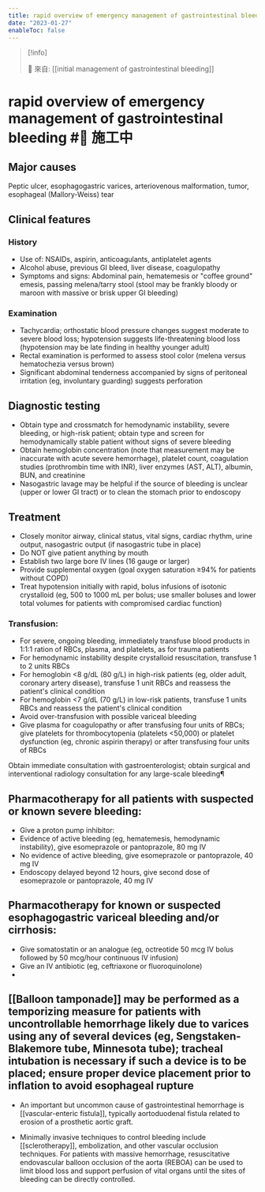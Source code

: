 ```yaml
---
title: rapid overview of emergency management of gastrointestinal bleeding
date: "2023-01-27"
enableToc: false
---
```


> [!info]
>
> 🌱 來自: [[initial management of gastrointestinal bleeding]]

# rapid overview of emergency management of gastrointestinal bleeding #🚧 施工中

## Major causes
Peptic ulcer, esophagogastric varices, arteriovenous malformation, tumor, esophageal (Mallory-Weiss) tear

## Clinical features

### History
* Use of: NSAIDs, aspirin, anticoagulants, antiplatelet agents
* Alcohol abuse, previous GI bleed, liver disease, coagulopathy
* Symptoms and signs: Abdominal pain, hematemesis or "coffee ground" emesis, passing melena/tarry stool (stool may be frankly bloody or maroon with massive or brisk upper GI bleeding)
 
### Examination
* Tachycardia; orthostatic blood pressure changes suggest moderate to severe blood loss; hypotension suggests life-threatening blood loss (hypotension may be late finding in healthy younger adult)
* Rectal examination is performed to assess stool color (melena versus hematochezia versus brown)
* Significant abdominal tenderness accompanied by signs of peritoneal irritation (eg, involuntary guarding) suggests perforation
## Diagnostic testing
* Obtain type and crossmatch for hemodynamic instability, severe bleeding, or high-risk patient; obtain type and screen for hemodynamically stable patient without signs of severe bleeding
* Obtain hemoglobin concentration (note that measurement may be inaccurate with acute severe hemorrhage), platelet count, coagulation studies (prothrombin time with INR), liver enzymes (AST, ALT), albumin, BUN, and creatinine
* Nasogastric lavage may be helpful if the source of bleeding is unclear (upper or lower GI tract) or to clean the stomach prior to endoscopy
## Treatment
* Closely monitor airway, clinical status, vital signs, cardiac rhythm, urine output, nasogastric output (if nasogastric tube in place)
* Do NOT give patient anything by mouth
* Establish two large bore IV lines (16 gauge or larger)
* Provide supplemental oxygen (goal oxygen saturation ≥94% for patients without COPD)
* Treat hypotension initially with rapid, bolus infusions of isotonic crystalloid (eg, 500 to 1000 mL per bolus; use smaller boluses and lower total volumes for patients with compromised cardiac function)
### Transfusion:
* For severe, ongoing bleeding, immediately transfuse blood products in 1:1:1 ration of RBCs, plasma, and platelets, as for trauma patients
* For hemodynamic instability despite crystalloid resuscitation, transfuse 1 to 2 units RBCs
* For hemoglobin <8 g/dL (80 g/L) in high-risk patients (eg, older adult, coronary artery disease), transfuse 1 unit RBCs and reassess the patient's clinical condition
* For hemoglobin <7 g/dL (70 g/L) in low-risk patients, transfuse 1 units RBCs and reassess the patient's clinical condition
* Avoid over-transfusion with possible variceal bleeding
* Give plasma for coagulopathy or after transfusing four units of RBCs; give platelets for thrombocytopenia (platelets <50,000) or platelet dysfunction (eg, chronic aspirin therapy) or after transfusing four units of RBCs
 
Obtain immediate consultation with gastroenterologist; obtain surgical and interventional radiology consultation for any large-scale bleeding¶
## Pharmacotherapy for all patients with suspected or known severe bleeding:
* Give a proton pump inhibitor:
* Evidence of active bleeding (eg, hematemesis, hemodynamic instability), give esomeprazole or pantoprazole, 80 mg IV
* No evidence of active bleeding, give esomeprazole or pantoprazole, 40 mg IV
* Endoscopy delayed beyond 12 hours, give second dose of esomeprazole or pantoprazole, 40 mg IV
## Pharmacotherapy for known or suspected esophagogastric variceal bleeding and/or cirrhosis:
* Give somatostatin or an analogue (eg, octreotide 50 mcg IV bolus followed by 50 mcg/hour continuous IV infusion)
* Give an IV antibiotic (eg, ceftriaxone or fluoroquinolone)
* 
## [[Balloon tamponade]] may be performed as a temporizing measure for patients with uncontrollable hemorrhage likely due to varices using any of several devices (eg, Sengstaken-Blakemore tube, Minnesota tube); tracheal intubation is necessary if such a device is to be placed; ensure proper device placement prior to inflation to avoid esophageal rupture

* An important but uncommon cause of gastrointestinal hemorrhage is [[vascular-enteric fistula]], typically aortoduodenal fistula related to erosion of a prosthetic aortic graft.

* Minimally invasive techniques to control bleeding include [[sclerotherapy]], embolization, and other vascular occlusion techniques. For patients with massive hemorrhage, resuscitative endovascular balloon occlusion of the aorta (REBOA) can be used to limit blood loss and support perfusion of vital organs until the sites of bleeding can be directly controlled.
